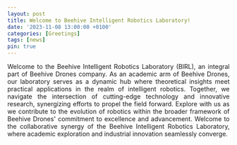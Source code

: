 ```yaml
---
layout: post
title: Welcome to Beehive Intelligent Robotics Laboratory!
date: '2023-11-08 13:00:00 +0100'
categories: [Greetings]
tags: [news]
pin: true
---
```

<p style="text-align: justify;">
Welcome to the Beehive Intelligent Robotics Laboratory (BIRL), an integral part of Beehive Drones company. As an academic arm of Beehive Drones, our laboratory serves as a dynamic hub where theoretical insights meet practical applications in the realm of intelligent robotics. Together, we navigate the intersection of cutting-edge technology and innovative research, synergizing efforts to propel the field forward. Explore with us as we contribute to the evolution of robotics within the broader framework of Beehive Drones' commitment to excellence and advancement. Welcome to the collaborative synergy of the Beehive Intelligent Robotics Laboratory, where academic exploration and industrial innovation seamlessly converge.
</p>